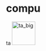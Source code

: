 # compu

ta
<img width="64" alt="ta_big" src="https://github.com/user-attachments/assets/f3730366-20f1-4413-9154-0f79d99582c7" />
